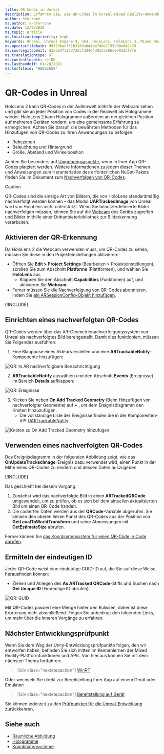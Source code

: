```yaml
---
title: QR-Codes in Unreal
description: Erfahren Sie, wie QR-Codes in Unreal-Mixed Reality-Anwendungen eingerichtet, verwendet und nachverfolgt werden.
author: hferrone
ms.author: v-hferrone
ms.date: 12/9/2020
ms.topic: article
ms.localizationpriority: high
keywords: Unreal, Unreal Engine 4, UE4, HoloLens, HoloLens 2, Mixed Reality, Entwicklung, Features, Dokumentation, Leitfäden, Hologramme, QR-Codes, Mixed Reality-Headset Windows Mixed Reality-Headset, Virtual Reality-Headset
ms.openlocfilehash: d9f23bacf31b310da6d49e74de2153b50e642c7d
ms.sourcegitcommit: d3a3b4f13b3728cfdd4d43035c806c0791d3f2fe
ms.translationtype: HT
ms.contentlocale: de-DE
ms.lasthandoff: 01/20/2021
ms.locfileid: "98582659"
---
```

# <a name="qr-codes-in-unreal"></a>QR-Codes in Unreal

HoloLens 2 kann QR-Codes in der Außenwelt mithilfe der Webcam sehen und gibt sie an jeder Position von Codes in der Realwelt als Hologramme wieder. HoloLens 2 kann Hologramme außerdem an der gleichen Position auf mehreren Geräten rendern, um eine gemeinsame Erfahrung zu ermöglichen. Achten Sie darauf, die bewährten Methoden für das Hinzufügen von QR-Codes zu Ihren Anwendungen zu befolgen:

- Ruhezonen
- Beleuchtung und Hintergrund
- Größe, Abstand und Winkelposition

Achten Sie besonders auf [Umgebungsaspekte](/hololens/hololens-environment-considerations), wenn in Ihrer App QR-Codes platziert werden. Weitere Informationen zu jedem dieser Themen und Anweisungen zum Herunterladen des erforderlichen NuGet-Pakets finden Sie im Dokument zum [Nachverfolgen von QR-Codes](../platform-capabilities-and-apis/qr-code-tracking.md).

> [!CAUTION]
> QR-Codes sind die einzige Art von Bildern, die von HoloLens standardmäßig nachverfolgt werden können – das Modul **UARTrackedImage** von Unreal wird von HoloLens nicht unterstützt. Wenn Sie benutzerdefinierte Bilder nachverfolgen müssen, können Sie auf die [Webcam](unreal-hololens-camera.md) des Geräts zugreifen und Bilder mithilfe einer Drittanbieterbibliothek zur Bilderkennung verarbeiten. 

## <a name="enabling-qr-detection"></a>Aktivieren der QR-Erkennung

Da HoloLens 2 die Webcam verwenden muss, um QR-Codes zu sehen, müssen Sie diese in den Projekteinstellungen aktivieren:
- Öffnen Sie **Edit > Project Settings** (Bearbeiten > Projekteinstellungen), scrollen Sie zum Abschnitt **Platforms** (Plattformen), und wählen Sie **HoloLens** aus.
    + Klappen Sie den Abschnitt **Capabilities** (Funktionen) auf, und aktivieren Sie **Webcam**.  
- Ferner müssen Sie die Nachverfolgung von QR-Codes abonnieren, indem Sie [ein ARSessionConfig-Objekt hinzufügen](/windows/mixed-reality/unreal-uxt-ch3#adding-the-session-asset).

[!INCLUDE[](includes/tabs-qr-codes-1.md)]

## <a name="setting-up-a-tracked-qr-code"></a>Einrichten eines nachverfolgten QR-Codes

QR-Codes werden über das AR-Geometrienachverfolgungssystem von Unreal als nachverfolgtes Bild bereitgestellt. Damit dies funktioniert, müssen Sie Folgendes ausführen:
1. Eine Blaupause eines Akteurs erstellen und eine **ARTrackableNotify**-Komponente hinzufügen:

![QR: In AR nachverfolgbare Benachrichtigung](images/unreal-spatialmapping-artrackablenotify.PNG)

2. **ARTrackableNotify** auswählen und den Abschnitt **Events** (Ereignisse) im Bereich **Details** aufklappen:

![QR: Ereignisse](images/unreal-spatialmapping-events.PNG)

3. Klicken Sie neben **On Add Tracked Geometry** (Beim Hinzufügen von nachverfolgter Geometrie) auf **+** , um dem Ereignisdiagramm den Knoten hinzuzufügen.
    - Die vollständige Liste der Ereignisse finden Sie in der Komponenten-API [UARTrackableNotify](https://docs.unrealengine.com/API/Runtime/AugmentedReality/UARTrackableNotifyComponent/index.html).

![Knoten zu On Add Tracked Geometry hinzufügen](images/unreal-qr-codes-tracked-geometry.png)

## <a name="using-a-tracked-qr-code"></a>Verwenden eines nachverfolgten QR-Codes

Das Ereignisdiagramm in der folgenden Abbildung zeigt, wie das **OnUpdateTrackedImage**-Ereignis dazu verwendet wird, einen Punkt in der Mitte eines QR-Codes zu rendern und dessen Daten auszugeben.

[!INCLUDE[](includes/tabs-qr-codes-2.md)]

Das geschieht bei diesem Vorgang:
1. Zunächst wird das nachverfolgte Bild in einen **ARTrackedQRCode** umgewandelt, um zu prüfen, ob es sich bei dem aktuellen aktualisierten Bild um einen QR-Code handelt.  
2. Die codierten Daten werden aus der **QRCode**-Variable abgerufen. Sie können den oberen linken Punkt des QR-Codes aus der Position von **GetLocalToWorldTransform** und seine Abmessungen mit **GetEstimateSize** abrufen.

Ferner können Sie [das Koordinatensystem für einen QR-Code in Code abrufen](/windows/mixed-reality/qr-code-tracking#getting-the-coordinate-system-for-a-qr-code).

## <a name="finding-the-unique-id"></a>Ermitteln der eindeutigen ID

Jeder QR-Code weist eine eindeutige GUID-ID auf, die Sie auf diese Weise herausfinden können:
- Ziehen und Ablegen des **As ARTracked QRCode**-Stifts und Suchen nach **Get Unique ID** (Eindeutige ID abrufen).

![QR: GUID](images/unreal-qr-guid.PNG)

Mit QR-Codes passiert eine Menge hinter den Kulissen, daher ist diese Erörterung nicht abschließend. Folgen Sie unbedingt den folgenden Links, um mehr über die inneren Vorgänge zu erfahren.

## <a name="next-development-checkpoint"></a>Nächster Entwicklungsprüfpunkt

Wenn Sie dem Weg der Unity-Entwicklungsprüfpunkte folgen, den wir entworfen haben, befinden Sie sich mitten im Kennenlernen der Mixed Reality-Plattformfunktionen und APIs. Von hier aus können Sie mit dem nächsten Thema fortfahren:

> [!div class="nextstepaction"]
> [WinRT](unreal-winRT.md)

Oder wechseln Sie direkt zur Bereitstellung Ihrer App auf einem Gerät oder Emulator:

> [!div class="nextstepaction"]
> [Bereitstellung auf Gerät](unreal-deploying.md)

Sie können jederzeit zu den [Prüfpunkten für die Unreal-Entwicklung](unreal-development-overview.md#3-advanced-features) zurückkehren.

## <a name="see-also"></a>Siehe auch
* [Räumliche Abbildung](../../design/spatial-mapping.md)
* [Hologramme](../../discover/hologram.md)
* [Koordinatensysteme](../../design/coordinate-systems.md)